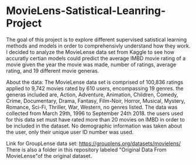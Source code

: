 # MovieLens-Satistical-Leanring-Project

The goal of this project is to explore different supervised satistical learning methods and models in order to comprehensivly understand how they work. I decided to analyze the MovieLense data set from Kaggle to see how accuratly certian models could predict the average IMBD movie rating of a movie given the year the movie was made, number of ratings, average rating, and 19 different movie generas. 

About the data:
The MovieLense data set is comprised of 100,836 ratings applied to 9,742  movies rated by 610 users, encompassing 19 genres. the generas included are, Action, Adventure, Animation, Children, Comedy, Crime, Documentary, Drama, Fantasy, Film-Noir, Horror, Musical, Mystery, Romance, Sci-Fi, Thriller, War, Western, no genres listed. The data was collected from March 29th, 1996 to September 24th 2018. the users used for this data set must have rated more than 20 movies on IMBD in order to be included in the dataset. No demographic information was taken about the user, only their unique user ID number was used. 

Link for GroupLense data set: https://grouplens.org/datasets/movielens/
There is also a folder in this repository labeled "Original Data From MovieLense"of the original dataset. 